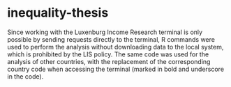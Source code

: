 # inequality-thesis
Since working with the Luxenburg Income Research terminal is only possible by sending requests directly to the terminal, R commands were used to perform the analysis without downloading data to the local system, which is prohibited by the LIS policy.
The same code was used for the analysis of other countries, with the replacement of the corresponding country code when accessing the terminal (marked in bold and underscore in the code).

